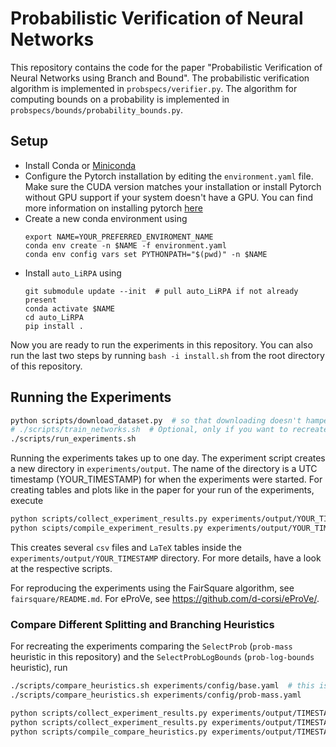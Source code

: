 # Probabilistic Verification of Neural Networks
This repository contains the code for the paper "Probabilistic Verification of Neural Networks using Branch and Bound".
The probabilistic verification algorithm is implemented in `probspecs/verifier.py`.
The algorithm for computing bounds on a probability is implemented in `probspecs/bounds/probability_bounds.py`.

## Setup

- Install Conda or [Miniconda](https://docs.conda.io/en/latest/miniconda.html)
- Configure the Pytorch installation by editing the `environment.yaml` file.
  Make sure the CUDA version matches your installation or install Pytorch without
  GPU support if your system doesn't have a GPU.
  You can find more information on installing pytorch 
  [here](https://pytorch.org/get-started/previous-versions/#v1121)
- Create a new conda environment using
  ```shell
  export NAME=YOUR_PREFERRED_ENVIROMENT_NAME
  conda env create -n $NAME -f environment.yaml
  conda env config vars set PYTHONPATH="$(pwd)" -n $NAME 
  ```
- Install `auto_LiRPA` using
  ```shell
  git submodule update --init  # pull auto_LiRPA if not already present
  conda activate $NAME
  cd auto_LiRPA
  pip install .
  ```
Now you are ready to run the experiments in this repository.
You can also run the last two steps by running `bash -i install.sh` 
from the root directory of this repository.

## Running the Experiments
```bash
python scripts/download_dataset.py  # so that downloading doesn't hamper with hard timeouts
# ./scripts/train_networks.sh  # Optional, only if you want to recreate the networks
./scripts/run_experiments.sh
```
Running the experiments takes up to one day.
The experiment script creates a new directory in `experiments/output`.
The name of the directory is a UTC timestamp (YOUR_TIMESTAMP) for when the experiments were started.
For creating tables and plots like in the paper for your run of the experiments, execute
```bash
python scripts/collect_experiment_results.py experiments/output/YOUR_TIMESTAMP
python scipts/compile_experiment_results.py experiments/output/YOUR_TIMESTAMP
```
This creates several `csv` files and `LaTeX` tables inside the `experiments/output/YOUR_TIMESTAMP` directory.
For more details, have a look at the respective scripts.

For reproducing the experiments using the FairSquare algorithm, see `fairsquare/README.md`.
For eProVe, see https://github.com/d-corsi/eProVe/.

### Compare Different Splitting and Branching Heuristics
For recreating the experiments comparing the `SelectProb` (`prob-mass` heuristic in this repository) 
and the `SelectProbLogBounds` (`prob-log-bounds` heuristic), run
```bash
./scripts/compare_heuristics.sh experiments/config/base.yaml  # this is prob-log-bounds
./scripts/compare_heuristics.sh experiments/config/prob-mass.yaml

python scripts/collect_experiment_results.py experiments/output/TIMESTAMP_BASE
python scripts/collect_experiment_results.py experiments/output/TIMESTAMP_PROB_MASS
python scripts/compile_compare_heuristics.py experiments/output/TIMESTAMP_BASE experiments/output/TIMESTAMP_PROB_MASS
```
